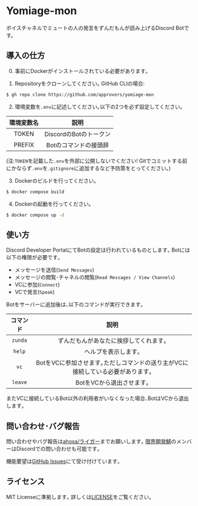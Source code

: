 # Yomiage-mon
ボイスチャネルでミュートの人の発言をずんだもんが読み上げるDiscord Botです。

## 導入の仕方

0. 事前にDockerがインストールされている必要があります｡

1. Repositoryをクローンしてください｡
GitHub CLIの場合:
```bash
$ gh repo clone https://github.com/approvers/yomiage-mon
```

2. 環境変数を`.env`に記述してください｡以下の2つを必ず設定してください｡

| 環境変数名 | 説明 |
|:---:|:---:|
| TOKEN | DiscordのBotのトークン |
| PREFIX | Botのコマンドの接頭辞 |

(注:`TOKEN`を記載した`.env`を外部に公開しないでください! Gitでコミットする前にかならず`.env`を`.gitignore`に追加するなど予防策をとってください｡)

3. Dockerのビルドを行ってください｡
```bash
$ docker compose build
``````

4. Dockerの起動を行ってください｡
```bash
$ docker compose up -d
```

## 使い方

Discord Developer PortalにてBotの設定は行われているものとします｡
Botには以下の権限が必要です｡

- メッセージを送信(`Send Messages`)
- メッセージの閲覧･チャネルの閲覧(`Read Messages / View Channels`)
- VCに参加(`Connect`)
- VCで発言(`Speak`)

Botをサーバーに追加後は､以下のコマンドが実行できます｡

| コマンド | 説明 |
|:---:|:---:|
| `zunda` | ずんだもんがあなたに挨拶してくれます｡ |
| `help` | ヘルプを表示します｡ |
| `vc` | BotをVCに参加させます｡ただしコマンドの送り主がVCに接続している必要があります｡ |
| `leave` | BotをVCから退出させます｡ |

またVCに接続しているBot以外の利用者がいなくなった場合､BotはVCから退出します｡

## 問い合わせ･バグ報告

問い合わせやバグ報告は[ahoxa/ライガー](https://.com/ahoxa1rx)までお願いします｡
[限界開発鯖](https://approvers.dev)のメンバーはDiscordでの問い合わせも可能です｡

機能要望は[GitHub Issues](https://github.com/approvers/yomiage-mon/issues)にて受け付けています｡

## ライセンス
MIT Licenseに準拠します｡
詳しくは[LICENSE](LICENSE)をご覧ください｡
